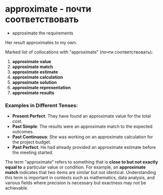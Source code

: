 # approximate - почти соответствовать

- approximate the requirements

Her result approximates to my own.

Marked list of collocations with "approximate" (почти соответствовать):

1. **approximate value**  
2. **approximate match**  
3. **approximate estimate**  
4. **approximate calculation**  
5. **approximate solution**  
6. **approximate representation**  
7. **approximate results**  

### Examples in Different Tenses:

- **Present Perfect**: They have found an approximate value for the total cost.  
- **Past Simple**: The results were an approximate match to the expected outcomes.  
- **Past Continuous**: She was working on an approximate calculation for the project budget.  
- **Past Perfect**: He had already provided an approximate estimate before the meeting started.  

The term "approximate" refers to something that is **close to but not exactly equal to** a particular value or condition. For example, an **approximate match** indicates that two items are similar but not identical. Understanding this term is important in contexts such as mathematics, data analysis, and various fields where precision is necessary but exactness may not be achievable.
